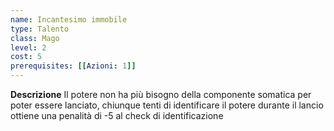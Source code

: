 ```yaml
---
name: Incantesimo immobile
type: Talento
class: Mago
level: 2
cost: 5
prerequisites: [[Azioni: 1]]
---
```


**Descrizione**
Il potere non ha più bisogno della componente somatica per poter essere
lanciato, chiunque tenti di identificare il potere durante il lancio ottiene una
penalità di -5 al check di identificazione